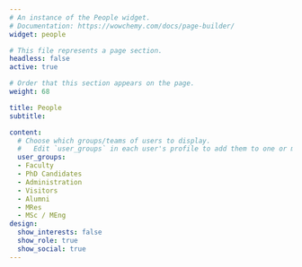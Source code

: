 ```yaml
---
# An instance of the People widget.
# Documentation: https://wowchemy.com/docs/page-builder/
widget: people

# This file represents a page section.
headless: false
active: true

# Order that this section appears on the page.
weight: 68

title: People
subtitle:

content:
  # Choose which groups/teams of users to display.
  #   Edit `user_groups` in each user's profile to add them to one or more of these groups.
  user_groups:
  - Faculty
  - PhD Candidates
  - Administration
  - Visitors
  - Alumni
  - MRes
  - MSc / MEng
design:
  show_interests: false
  show_role: true
  show_social: true
---
```

